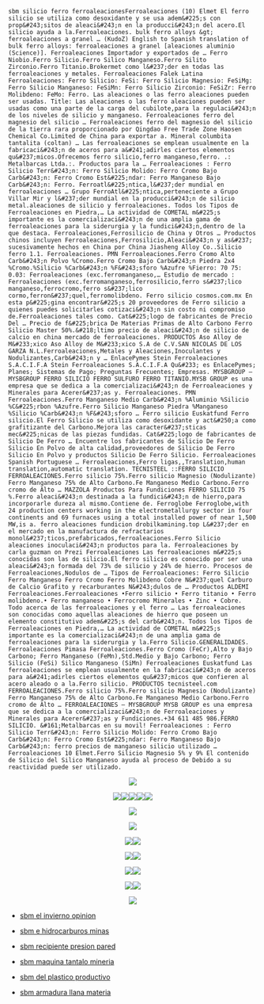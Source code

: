 
```
sbm silicio ferro ferroaleacionesFerroaleaciones (10) Elmet El ferro silicio se utiliza como desoxidante y se usa adem&#225;s con prop&#243;sitos de aleaci&#243;n en la producci&#243;n del acero.El silicio ayuda a la.Ferroaleaciones. bulk ferro alloys &gt; ferroaleaciones a granel … (KudoZ) English to Spanish translation of bulk ferro alloys: ferroaleaciones a granel [aleaciones aluminio (Science)]. Ferroaleaciones Importador y exportados de … Ferro Niobio.Ferro Silicio.Ferro Silico Manganeso.Ferro Silito Zirconio.Ferro Titanio.Brokermet como l&#237;der en todas las ferroaleaciones y metales. Ferroaleaciones Falek Latina Ferroaleaciones: Ferro Silicio: FeSi: Ferro Silicio Magnesio: FeSiMg: Ferro Silicio Manganeso: FeSiMn: Ferro Silicio Zirconio: FeSiZr: Ferro Molibdeno: FeMo: Ferro. Las aleaciones o las ferro aleaciones pueden ser usadas. Title: Las aleaciones o las ferro aleaciones pueden ser usadas como una parte de la carga del cubilote,para la regulaci&#243;n de los niveles de silicio y manganeso. Ferroaleaciones ferro del magnesio del silicio … Ferroaleaciones ferro del magnesio del silicio de la tierra rara proporcionado por Qingdao Free Trade Zone Haosen Chemical Co.Limited de China para exportar a. Mineral columbita tantalita (coltan) … Las ferroaleaciones se emplean usualmente en la fabricaci&#243;n de aceros para a&#241;adirles ciertos elementos qu&#237;micos.Ofrecemos ferro silicio,ferro manganeso,ferro. .: Metalbarcas Ltda.:. Productos para la … Ferroaleaciones : Ferro Silicio Terr&#243;n: Ferro Silicio Molido: Ferro Cromo Bajo Carb&#243;n: Ferro Cromo Est&#225;ndar: Ferro Manganeso Bajo Carb&#243;n: Ferro. Ferroatl&#225;ntica,l&#237;der mundial en ferroaleaciones … Grupo FerroAtl&#225;ntica,perteneciente a Grupo Villar Mir y l&#237;der mundial en la producci&#243;n de silicio metal.aleaciones de silicio y ferroaleaciones. Todos los Tipos de Ferroaleaciones en Piedra,… La actividad de COMETAL m&#225;s importante es la comercializaci&#243;n de una amplia gama de ferroaleaciones para la siderurgia y la fundici&#243;n,dentro de la que destaca. Ferroaleaciones,Ferrosilicio de China y Otros … Productos chinos incluyen Ferroaleaciones,Ferrosilicio,Aleaci&#243;n y as&#237; sucesivamente hechos en China por China Jiasheng Alloy Co..Silicio ferro 1.1. Ferroaleaciones. PMN Ferroaleaciones.Ferro Cromo Alto Carb&#243;n Polvo %Cromo.Ferro Cromo Bajo Carb&#243;n Piedra 2x4 %Cromo.%Silicio %Carb&#243;n %F&#243;sforo %Azufre %Fierro: 70 75: 0.03: Ferroaleaciones (exc.ferromanganeso,… Estudio de mercado : Ferroaleaciones (exc.ferromanganeso,ferrosilicio,ferro s&#237;lico manganeso,ferrocromo,ferro s&#237;lico cormo,ferron&#237;quel,ferromolibdeno. Ferro silicio cosmos.com.mx En esta p&#225;gina encontrar&#225;s 20 proveedores de Ferro silicio a quienes puedes solicitarles cotizaci&#243;n sin costo ni compromiso de.Ferroaleaciones tales como. Cat&#225;logo de fabricantes de Precio Del … Precio de f&#225;brica De Materias Primas de Alto Carbono Ferro Silicio Master 50%.&#218;ltimo precio de aleaci&#243;n de silicio de calcio en china mercado de ferroaleaciones. PRODUCTOS Aso Alloy de M&#233;xico Aso Alloy de M&#233;xico S.A de C.V.SAN NICOLAS DE LOS GARZA N.L.Ferroaleaciones,Metales y Aleaciones,Inoculantes y Nodulizantes,Carb&#243;n y … EnlacePymes Stein Ferroaleaciones S.A.C.I.F.A Stein Ferroaleaciones S.A.C.I.F.A Qu&#233; es EnlacePymes; Planes; Sistemas de Pago; Preguntas Frecuentes; Empresas. MYSBGROUP — MYSBGROUP FERRO SILICIO FERRO SULFURO FERRO TITANIO.MYSB GROUP es una empresa que se dedica a la comercializaci&#243;n de Ferroaleaciones y Minerales para Acerer&#237;as y. Ferroaleaciones. PMN Ferroaleaciones.Ferro Manganeso Medio Carb&#243;n %Aluminio %Silicio %C&#225;rbon %Azufre.Ferro Silicio Manganeso Piedra %Manganeso %Silicio %Carb&#243;n %F&#243;sforo … Ferro silicio Euskatfund Ferro silicio.El Ferro Silicio se utiliza como desoxidante y act&#250;a como grafitizante del Carbono.Mejora las caracter&#237;sticas mec&#225;nicas de las piezas fundidas. Cat&#225;logo de fabricantes de Silicio De Ferro … Encuentre los fabricantes de Silicio De Ferro Silicio En Polvo de alta calidad,proveedores de Silicio De Ferro Silicio En Polvo y productos Silicio De Ferro Silicio. Ferroaleaciones Spanish Portuguese … Ferroaleaciones,Ferro ligas,,Translation,human translation,automatic translation. TECNISTEEL ::FERRO SILICIO FERROALEACIONES.Ferro silicio 75%.Ferro silicio Magnesio (Nodulizante) Ferro Manganeso 75% de Alto Carbono.Fe Manganeso Medio Carbono.Ferro cromo de Alto … MAZZOLA Productos Para Fundiciones FERRO SILICIO 75 %.Ferro aleaci&#243;n destinada a la fundici&#243;n de hierro,para incorporarle dureza al mismo.Contiene de. Ferroglobe Ferroglobe,with 24 production centers working in the electrometallurgy sector in four continents and 69 furnaces using a total installed power of near 1,500 MW,is a. ferro aleaciones fundicion drobilkamining.top L&#237;der en el mercado en la manufactura de refractarios monol&#237;ticos,prefabricados,ferroaleaciones.Ferro Silicio aleaciones inoculaci&#243;n productos para la. Ferroaleaciones by carla guzman on Prezi Ferroaleaciones Las ferroaleaciones m&#225;s conocidas son las de silicio.El ferro silicio es conocido por ser una aleaci&#243;n formada del 73% de silicio y 24% de hierro. Procesos de Ferroaleaciones,Nodulos de … Tipos de Ferroaleaciones: Ferro Silicio Ferro Manganeso Ferro Cromo Ferro Molibdeno Cobre N&#237;quel Carburo de Calcio Grafito y recarburantes N&#243;dulos de … Productos ALDEMI Ferroaleaciones.Ferroaleaciones •Ferro silicio • Ferro titanio • Ferro molibdeno.• Ferro manganeso • Ferrocromo Minerales • Zinc • Cobre. Todo acerca de las ferroaleaciones y el ferro … Las ferroaleaciones son conocidas como aquellas aleaciones de hierro que poseen un elemento constitutivo adem&#225;s del carb&#243;n. Todos los Tipos de Ferroaleaciones en Piedra,… La actividad de COMETAL m&#225;s importante es la comercializaci&#243;n de una amplia gama de ferroaleaciones para la siderurgia y la.Ferro Silicio.GENERALIDADES. Ferroaleaciones Pimasa Ferroaleaciones.Ferro Cromo (FeCr),Alto y Bajo Carbono; Ferro Manganeso (FeMn),Std.Medio y Bajo Carbono; Ferro Silicio (FeSi) Silico Manganeso (SiMn) Ferroaleaciones Euskatfund Las ferroaleaciones se emplean usualmente en la fabricaci&#243;n de aceros para a&#241;adirles ciertos elementos qu&#237;micos que confieren al acero aleado o a la.Ferro silicio. PRODUCTOS tecnisteel.com FERROALEACIONES.Ferro silicio 75%.Ferro silicio Magnesio (Nodulizante) Ferro Manganeso 75% de Alto Carbono.Fe Manganeso Medio Carbono.Ferro cromo de Alto … FERROALEACIONES — MYSBGROUP MYSB GROUP es una empresa que se dedica a la comercializaci&#243;n de Ferroaleaciones y Minerales para Acerer&#237;as y Fundiciones.+34 611 485 986.FERRO SILICIO. &#161;Metalbarcas en su movil! Ferroaleaciones : Ferro Silicio Terr&#243;n: Ferro Silicio Molido: Ferro Cromo Bajo Carb&#243;n: Ferro Cromo Est&#225;ndar: Ferro Manganeso Bajo Carb&#243;n: ferro precios de manganeso silicio utilizado … Ferroaleaciones 10 Elmet.Ferro Silicio Magnesio 5% y 9% El contenido de Silicio del Silico Manganeso ayuda al proceso de Debido a su reactividad puede ser utilizado. 
```

<div align="center">

<a href="https://es-crusher.shibang-china.com/github&k=sbm+silicio+ferro+ferroaleaciones"><img src="https://static.shibang-china.com/es/crusher/logo.jpg"></a>

<a href="https://es-crusher.shibang-china.com/github&k=sbm+silicio+ferro+ferroaleaciones"><img src="https://static.shibang-china.com/es/crusher/index.jpg"></a><a href="https://es-crusher.shibang-china.com/material.htmlgithub&k=sbm+silicio+ferro+ferroaleaciones"><img src="https://static.shibang-china.com/es/crusher/material.jpg"></a><a href="https://es-crusher.shibang-china.com/application.htmlgithub&k=sbm+silicio+ferro+ferroaleaciones"><img src="https://static.shibang-china.com/es/crusher/application.jpg"></a><a href="https://es-crusher.shibang-china.com/aboutus.htmlgithub&k=sbm+silicio+ferro+ferroaleaciones"><img src="https://static.shibang-china.com/es/crusher/aboutus.jpg"></a><a href="https://es-crusher.shibang-china.com/contact.htmlgithub&k=sbm+silicio+ferro+ferroaleaciones"><img src="https://static.shibang-china.com/es/crusher/contact.jpg"></a>

<a href="https://es-crusher.shibang-china.com/github&k=sbm+silicio+ferro+ferroaleaciones"><img src="https://static.shibang-china.com/es/crusher/banner.jpg"></a>

<a href="https://swt.shibang-china.com/github&k=sbm+silicio+ferro+ferroaleaciones"><img src="https://static.shibang-china.com/es/crusher/text.jpg"></a>

<a href="https://swt.shibang-china.com/github&k=sbm+silicio+ferro+ferroaleaciones"><img src="https://static.shibang-china.com/es/crusher/chat.jpg"></a><a href="https://es-crusher.shibang-china.com/contact.htmlgithub&k=sbm+silicio+ferro+ferroaleaciones"><img src="https://static.shibang-china.com/es/crusher/message.jpg"></a>

<a href="https://es-crusher.shibang-china.com/products/pe.htmlgithub&k=sbm+silicio+ferro+ferroaleaciones"><img src="https://static.shibang-china.com/es/crusher/pe.jpg"></a><a href="https://es-crusher.shibang-china.com/products/pf.htmlgithub&k=sbm+silicio+ferro+ferroaleaciones"><img src="https://static.shibang-china.com/es/crusher/pf.jpg"></a>

<a href="https://es-crusher.shibang-china.com/products/hpt.htmlgithub&k=sbm+silicio+ferro+ferroaleaciones"><img src="https://static.shibang-china.com/es/crusher/hpt.jpg"></a><a href="https://es-crusher.shibang-china.com/products/vsi.htmlgithub&k=sbm+silicio+ferro+ferroaleaciones"><img src="https://static.shibang-china.com/es/crusher/vsi.jpg"></a>

<a href="https://es-crusher.shibang-china.com/products/klv.htmlgithub&k=sbm+silicio+ferro+ferroaleaciones"><img src="https://static.shibang-china.com/es/crusher/klv.jpg"></a><a href="https://es-crusher.shibang-china.com/products/portable.htmlgithub&k=sbm+silicio+ferro+ferroaleaciones"><img src="https://static.shibang-china.com/es/crusher/portable.jpg"></a>

<a href="https://swt.shibang-china.com/github&k=sbm+silicio+ferro+ferroaleaciones"><img src="https://static.shibang-china.com/es/crusher/case.jpg"></a>

</div>


* [sbm el invierno opinion](sbm%20el%20invierno%20opinion.md)

* [sbm e hidrocarburos minas](sbm%20e%20hidrocarburos%20minas.md)

* [sbm recipiente presion pared](sbm%20recipiente%20presion%20pared.md)

* [sbm maquina tantalo mineria](sbm%20maquina%20tantalo%20mineria.md)

* [sbm del plastico productivo](sbm%20del%20plastico%20productivo.md)

* [sbm armadura llana materia](sbm%20armadura%20llana%20materia.md)
